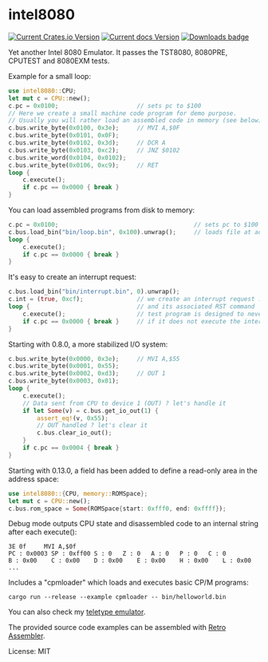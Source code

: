 # intel8080

[![Current Crates.io Version](https://img.shields.io/crates/v/intel8080.svg)](https://crates.io/crates/intel8080)
[![Current docs Version](https://docs.rs/intel8080/badge.svg)](https://docs.rs/intel8080)
[![Downloads badge](https://img.shields.io/crates/d/intel8080.svg)](https://crates.io/crates/intel8080)

Yet another Intel 8080 Emulator. It passes the TST8080, 8080PRE, CPUTEST and 8080EXM tests.

Example for a small loop:
```rust
use intel8080::CPU;
let mut c = CPU::new();
c.pc = 0x0100;                      // sets pc to $100
// Here we create a small machine code program for demo purpose.
// Usually you will rather load an assembled code in memory (see below).
c.bus.write_byte(0x0100, 0x3e);     // MVI A,$0F
c.bus.write_byte(0x0101, 0x0F);
c.bus.write_byte(0x0102, 0x3d);     // DCR A
c.bus.write_byte(0x0103, 0xc2);     // JNZ $0102
c.bus.write_word(0x0104, 0x0102);
c.bus.write_byte(0x0106, 0xc9);     // RET
loop {
    c.execute();
    if c.pc == 0x0000 { break }
}
```

You can load assembled programs from disk to memory:
```rust
c.pc = 0x0100;                                      // sets pc to $100
c.bus.load_bin("bin/loop.bin", 0x100).unwrap();     // loads file at address $100
loop {
    c.execute();
    if c.pc == 0x0000 { break }
}
```

It's easy to create an interrupt request:
```rust
c.bus.load_bin("bin/interrupt.bin", 0).unwrap();
c.int = (true, 0xcf);               // we create an interrupt request : flag set to true
loop {                              // and its associated RST command
    c.execute();                    // test program is designed to never leave a loop
    if c.pc == 0x0000 { break }     // if it does not execute the interrupt routine
}
```

Starting with 0.8.0, a more stabilized I/O system:
```rust
c.bus.write_byte(0x0000, 0x3e);     // MVI A,$55
c.bus.write_byte(0x0001, 0x55);
c.bus.write_byte(0x0002, 0xd3);     // OUT 1
c.bus.write_byte(0x0003, 0x01);
loop {
    c.execute();
    // Data sent from CPU to device 1 (OUT) ? let's handle it
    if let Some(v) = c.bus.get_io_out(1) {
        assert_eq!(v, 0x55);
        // OUT handled ? let's clear it
        c.bus.clear_io_out();
    }
    if c.pc == 0x0004 { break }
}
```

Starting with 0.13.0, a field has been added to define a read-only area in the address space:
```rust
use intel8080::{CPU, memory::ROMSpace};
let mut c = CPU::new();
c.bus.rom_space = Some(ROMSpace{start: 0xfff0, end: 0xffff});
```

Debug mode outputs CPU state and disassembled code to an internal string after each execute():
```
3E 0f     MVI A,$0f
PC : 0x0003	SP : 0xff00	S : 0	Z : 0	A : 0	P : 0	C : 0
B : 0x00	C : 0x00	D : 0x00	E : 0x00	H : 0x00	L : 0x00 ...
```

Includes a "cpmloader" which loads and executes basic CP/M programs:

```
cargo run --release --example cpmloader -- bin/helloworld.bin
```

You can also check my [teletype emulator](https://crates.io/crates/teletype).

The provided source code examples can be assembled with [Retro Assembler](https://enginedesigns.net/retroassembler/).


License: MIT
